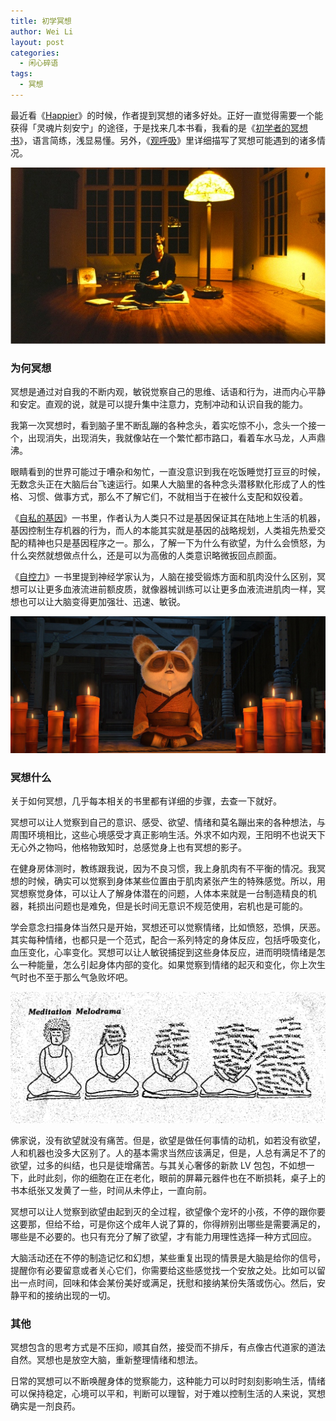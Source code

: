 ```yaml
---
title: 初学冥想
author: Wei Li
layout: post
categories:
  - 闲心碎语
tags:
  - 冥想
---
```

最近看《[Happier](http://book.douban.com/subject/2262392/)》的时候，作者提到冥想的诸多好处。正好一直觉得需要一个能获得「灵魂片刻安宁」的途径，于是找来几本书看，我看的是《[初学者的冥想书](http://book.douban.com/subject/25805198/)》，语言简练，浅显易懂。另外，《[观呼吸](http://book.douban.com/subject/3910883/)》里详细描写了冥想可能遇到的诸多情况。

![乔布斯冥想][1]

### 为何冥想
冥想是通过对自我的不断内观，敏锐觉察自己的思维、话语和行为，进而内心平静和安定。直观的说，就是可以提升集中注意力，克制冲动和认识自我的能力。

我第一次冥想时，看到脑子里不断乱蹦的各种念头，着实吃惊不小，念头一个接一个，出现消失，出现消失，我就像站在一个繁忙都市路口，看着车水马龙，人声鼎沸。

眼睛看到的世界可能过于嘈杂和匆忙，一直没意识到我在吃饭睡觉打豆豆的时候，无数念头正在大脑后台飞速运行。如果人大脑里的各种念头潜移默化形成了人的性格、习惯、做事方式，那么不了解它们，不就相当于在被什么支配和奴役着。

《[自私的基因](http://book.douban.com/subject/1292405/)》一书里，作者认为人类只不过是基因保证其在陆地上生活的机器，基因控制生存机器的行为，而人的本能其实就是基因的战略规划，人类祖先热爱交配的精神也只是基因程序之一。那么，了解一下为什么有欲望，为什么会愤怒，为什么突然就想做点什么，还是可以为高傲的人类意识略微扳回点颜面。

《[自控力](http://book.douban.com/subject/10786473/)》一书里提到神经学家认为，人脑在接受锻炼方面和肌肉没什么区别，冥想可以让更多血液流进前额皮质，就像器械训练可以让更多血液流进肌肉一样，冥想也可以让大脑变得更加强壮、迅速、敏锐。

![功夫熊猫冥想][2]

### 冥想什么
关于如何冥想，几乎每本相关的书里都有详细的步骤，去查一下就好。

冥想可以让人觉察到自己的意识、感受、欲望、情绪和莫名蹦出来的各种想法，与周围环境相比，这些心境感受才真正影响生活。外求不如内观，王阳明不也说天下无心外之物吗，他格物致知时，总感觉身上也有冥想的影子。

在健身房体测时，教练跟我说，因为不良习惯，我上身肌肉有不平衡的情况。我冥想的时候，确实可以觉察到身体某些位置由于肌肉紧张产生的特殊感觉。所以，用冥想察觉身体，可以让人了解身体潜在的问题，人体本来就是一台制造精良的机器，耗损出问题也是难免，但是长时间无意识不规范使用，宕机也是可能的。

学会意念扫描身体当然只是开始，冥想还可以觉察情绪，比如愤怒，恐惧，厌恶。其实每种情绪，也都只是一个范式，配合一系列特定的身体反应，包括呼吸变化，血压变化，心率变化。冥想可以让人敏锐捕捉到这些身体反应，进而明晓情绪是怎么一种能量，怎么引起身体内部的变化。如果觉察到情绪的起灭和变化，你上次生气时也不至于那么气急败坏吧。

![冥想情景][3]

佛家说，没有欲望就没有痛苦。但是，欲望是做任何事情的动机，如若没有欲望，人和机器也没多大区别了。人的基本需求当然应该满足，但是，人总有满足不了的欲望，过多的纠结，也只是徒增痛苦。与其关心奢侈的新款 LV 包包，不如想一下，此时此刻，你的细胞在正在老化，眼前的屏幕元器件也在不断损耗，桌子上的书本纸张又发黄了一些，时间从未停止，一直向前。

冥想可以让人觉察到欲望由起到灭的全过程，欲望像个宠坏的小孩，不停的跟你要这要那，但给不给，可是你这个成年人说了算的，你得辨别出哪些是需要满足的，哪些是不必要的。也只有充分了解了欲望，才有能力用理性选择一种方式回应。

大脑活动还在不停的制造记忆和幻想，某些重复出现的情景是大脑是给你的信号，提醒你有必要留意或者关心它们，你需要给这些感觉找一个安放之处。比如可以留出一点时间，回味和体会某份美好或满足，抚慰和接纳某份失落或伤心。然后，安静平和的接纳出现的一切。

### 其他
冥想包含的思考方式是不压抑，顺其自然，接受而不排斥，有点像古代道家的道法自然。冥想也是放空大脑，重新整理情绪和想法。

日常的冥想可以不断唤醒身体的觉察能力，这种能力可以时时刻刻影响生活，情绪可以保持稳定，心境可以平和，判断可以理智，对于难以控制生活的人来说，冥想确实是一剂良药。

[1]: /uploads/2015/03/乔布斯冥想.jpg
[2]: /uploads/2015/03/功夫熊猫冥想.jpg
[3]: /uploads/2015/03/冥想情景.gif



